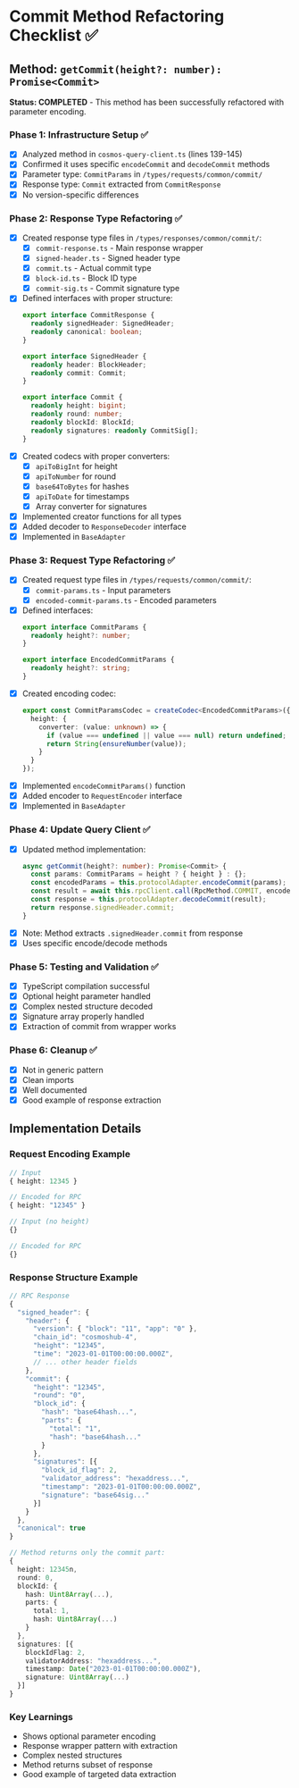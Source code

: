 # Commit Method Refactoring Checklist ✅

## Method: `getCommit(height?: number): Promise<Commit>`

**Status: COMPLETED** - This method has been successfully refactored with parameter encoding.

### Phase 1: Infrastructure Setup ✅
- [x] Analyzed method in `cosmos-query-client.ts` (lines 139-145)
- [x] Confirmed it uses specific `encodeCommit` and `decodeCommit` methods
- [x] Parameter type: `CommitParams` in `/types/requests/common/commit/`
- [x] Response type: `Commit` extracted from `CommitResponse`
- [x] No version-specific differences

### Phase 2: Response Type Refactoring ✅
- [x] Created response type files in `/types/responses/common/commit/`:
  - [x] `commit-response.ts` - Main response wrapper
  - [x] `signed-header.ts` - Signed header type
  - [x] `commit.ts` - Actual commit type
  - [x] `block-id.ts` - Block ID type
  - [x] `commit-sig.ts` - Commit signature type
- [x] Defined interfaces with proper structure:
  ```typescript
  export interface CommitResponse {
    readonly signedHeader: SignedHeader;
    readonly canonical: boolean;
  }
  
  export interface SignedHeader {
    readonly header: BlockHeader;
    readonly commit: Commit;
  }
  
  export interface Commit {
    readonly height: bigint;
    readonly round: number;
    readonly blockId: BlockId;
    readonly signatures: readonly CommitSig[];
  }
  ```
- [x] Created codecs with proper converters:
  - [x] `apiToBigInt` for height
  - [x] `apiToNumber` for round
  - [x] `base64ToBytes` for hashes
  - [x] `apiToDate` for timestamps
  - [x] Array converter for signatures
- [x] Implemented creator functions for all types
- [x] Added decoder to `ResponseDecoder` interface
- [x] Implemented in `BaseAdapter`

### Phase 3: Request Type Refactoring ✅
- [x] Created request type files in `/types/requests/common/commit/`:
  - [x] `commit-params.ts` - Input parameters
  - [x] `encoded-commit-params.ts` - Encoded parameters
- [x] Defined interfaces:
  ```typescript
  export interface CommitParams {
    readonly height?: number;
  }
  
  export interface EncodedCommitParams {
    readonly height?: string;
  }
  ```
- [x] Created encoding codec:
  ```typescript
  export const CommitParamsCodec = createCodec<EncodedCommitParams>({
    height: {
      converter: (value: unknown) => {
        if (value === undefined || value === null) return undefined;
        return String(ensureNumber(value));
      }
    }
  });
  ```
- [x] Implemented `encodeCommitParams()` function
- [x] Added encoder to `RequestEncoder` interface
- [x] Implemented in `BaseAdapter`

### Phase 4: Update Query Client ✅
- [x] Updated method implementation:
  ```typescript
  async getCommit(height?: number): Promise<Commit> {
    const params: CommitParams = height ? { height } : {};
    const encodedParams = this.protocolAdapter.encodeCommit(params);
    const result = await this.rpcClient.call(RpcMethod.COMMIT, encodedParams);
    const response = this.protocolAdapter.decodeCommit(result);
    return response.signedHeader.commit;
  }
  ```
- [x] Note: Method extracts `.signedHeader.commit` from response
- [x] Uses specific encode/decode methods

### Phase 5: Testing and Validation ✅
- [x] TypeScript compilation successful
- [x] Optional height parameter handled
- [x] Complex nested structure decoded
- [x] Signature array properly handled
- [x] Extraction of commit from wrapper works

### Phase 6: Cleanup ✅
- [x] Not in generic pattern
- [x] Clean imports
- [x] Well documented
- [x] Good example of response extraction

## Implementation Details

### Request Encoding Example
```typescript
// Input
{ height: 12345 }

// Encoded for RPC
{ height: "12345" }

// Input (no height)
{}

// Encoded for RPC
{}
```

### Response Structure Example
```typescript
// RPC Response
{
  "signed_header": {
    "header": {
      "version": { "block": "11", "app": "0" },
      "chain_id": "cosmoshub-4",
      "height": "12345",
      "time": "2023-01-01T00:00:00.000Z",
      // ... other header fields
    },
    "commit": {
      "height": "12345",
      "round": "0",
      "block_id": {
        "hash": "base64hash...",
        "parts": {
          "total": "1",
          "hash": "base64hash..."
        }
      },
      "signatures": [{
        "block_id_flag": 2,
        "validator_address": "hexaddress...",
        "timestamp": "2023-01-01T00:00:00.000Z",
        "signature": "base64sig..."
      }]
    }
  },
  "canonical": true
}

// Method returns only the commit part:
{
  height: 12345n,
  round: 0,
  blockId: {
    hash: Uint8Array(...),
    parts: {
      total: 1,
      hash: Uint8Array(...)
    }
  },
  signatures: [{
    blockIdFlag: 2,
    validatorAddress: "hexaddress...",
    timestamp: Date("2023-01-01T00:00:00.000Z"),
    signature: Uint8Array(...)
  }]
}
```

### Key Learnings
- Shows optional parameter encoding
- Response wrapper pattern with extraction
- Complex nested structures
- Method returns subset of response
- Good example of targeted data extraction